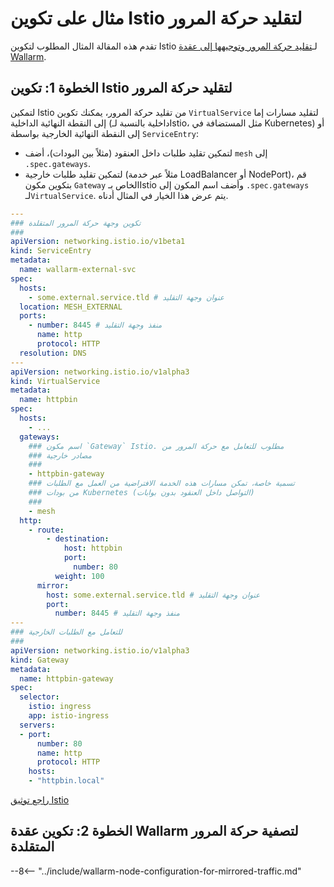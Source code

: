 # مثال على تكوين Istio لتقليد حركة المرور

تقدم هذه المقالة المثال المطلوب لتكوين Istio لـ[تقليد حركة المرور وتوجيهها إلى عقدة Wallarm](overview.md).

## الخطوة 1: تكوين Istio لتقليد حركة المرور

لتمكين Istio من تقليد حركة المرور، يمكنك تكوين `VirtualService` لتقليد مسارات إما إلى النقطة النهائية الداخلية (داخلية بالنسبة لـIstio، مثل المستضافة في Kubernetes) أو إلى النقطة النهائية الخارجية بواسطة `ServiceEntry`:

* لتمكين تقليد طلبات داخل العنقود (مثلاً بين البودات)، أضف `mesh` إلى `.spec.gateways`.
* لتمكين تقليد طلبات خارجية (مثلاً عبر خدمة LoadBalancer أو NodePort)، قم بتكوين مكون `Gateway` الخاص بـIstio وأضف اسم المكون إلى `.spec.gateways` لـ`VirtualService`. يتم عرض هذا الخيار في المثال أدناه.

```yaml
---
### تكوين وجهة حركة المرور المتقلدة
###
apiVersion: networking.istio.io/v1beta1
kind: ServiceEntry
metadata:
  name: wallarm-external-svc
spec:
  hosts:
    - some.external.service.tld # عنوان وجهة التقليد
  location: MESH_EXTERNAL
  ports:
    - number: 8445 # منفذ وجهة التقليد
      name: http
      protocol: HTTP
  resolution: DNS
---
apiVersion: networking.istio.io/v1alpha3
kind: VirtualService
metadata:
  name: httpbin
spec:
  hosts:
    - ...
  gateways:
    ### اسم مكون `Gateway` Istio. مطلوب للتعامل مع حركة المرور من
    ### مصادر خارجية
    ###
    - httpbin-gateway
    ### تسمية خاصة، تمكن مسارات هذه الخدمة الافتراضية من العمل مع الطلبات
    ### من بودات Kubernetes (التواصل داخل العنقود بدون بوابات)
    ###
    - mesh
  http:
    - route:
        - destination:
            host: httpbin
            port:
              number: 80
          weight: 100
      mirror:
        host: some.external.service.tld # عنوان وجهة التقليد
        port:
          number: 8445 # منفذ وجهة التقليد
---
### للتعامل مع الطلبات الخارجية
###
apiVersion: networking.istio.io/v1alpha3
kind: Gateway
metadata:
  name: httpbin-gateway
spec:
  selector:
    istio: ingress
    app: istio-ingress
  servers:
  - port:
      number: 80
      name: http
      protocol: HTTP
    hosts:
    - "httpbin.local"
```

[راجع توثيق Istio](https://istio.io/latest/docs/tasks/traffic-management/mirroring/)

## الخطوة 2: تكوين عقدة Wallarm لتصفية حركة المرور المتقلدة

--8<-- "../include/wallarm-node-configuration-for-mirrored-traffic.md"